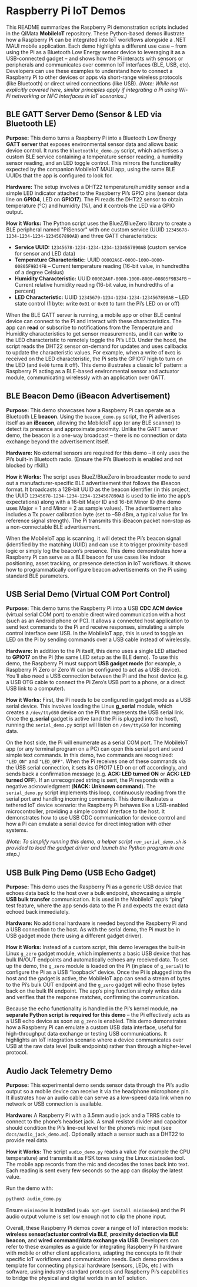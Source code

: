 # Raspberry Pi IoT Demos

This README summarizes the Raspberry Pi demonstration scripts included in the QiMata **MobileIoT** repository. These Python-based demos illustrate how a Raspberry Pi can be integrated into IoT workflows alongside a .NET MAUI mobile application. Each demo highlights a different use case – from using the Pi as a Bluetooth Low Energy sensor device to leveraging it as a USB-connected gadget – and shows how the Pi interacts with sensors or peripherals and communicates over common IoT interfaces (BLE, USB, etc). Developers can use these examples to understand how to connect a Raspberry Pi to other devices or apps via short-range wireless protocols (like Bluetooth) or direct wired connections (like USB). *(Note: While not explicitly covered here, similar principles apply if integrating a Pi using Wi-Fi networking or NFC interfaces in IoT scenarios.)*

## BLE GATT Server Demo (Sensor & LED via Bluetooth LE)

**Purpose:** This demo turns a Raspberry Pi into a Bluetooth Low Energy **GATT server** that exposes environmental sensor data and allows basic device control. It runs the `bluetoothle_demo.py` script, which advertises a custom BLE service containing a temperature sensor reading, a humidity sensor reading, and an LED toggle control. This mirrors the functionality expected by the companion MobileIoT MAUI app, using the same BLE UUIDs that the app is configured to look for.

**Hardware:** The setup involves a DHT22 temperature/humidity sensor and a simple LED indicator attached to the Raspberry Pi’s GPIO pins (sensor data line on **GPIO4**, LED on **GPIO17**). The Pi reads the DHT22 sensor to obtain temperature (°C) and humidity (%), and it controls the LED via a GPIO output.

**How it Works:** The Python script uses the BlueZ/BlueZero library to create a BLE peripheral named "PiSensor" with one custom service (UUID `12345678-1234-1234-1234-1234567890AB`) and three GATT characteristics:

* **Service UUID:** `12345678-1234-1234-1234-1234567890AB` (custom service for sensor and LED data)
* **Temperature Characteristic:** UUID `00002A6E-0000-1000-8000-00805F9B34FB` – Current temperature reading (16-bit value, in hundredths of a degree Celsius)
* **Humidity Characteristic:** UUID `00002A6F-0000-1000-8000-00805F9B34FB` – Current relative humidity reading (16-bit value, in hundredths of a percent)
* **LED Characteristic:** UUID `12345679-1234-1234-1234-1234567890AB` – LED state control (1 byte: write `0x01` or `0x00` to turn the Pi’s LED on or off)

When the BLE GATT server is running, a mobile app or other BLE central device can connect to the Pi and interact with these characteristics. The app can **read** or subscribe to notifications from the Temperature and Humidity characteristics to get sensor measurements, and it can **write** to the LED characteristic to remotely toggle the Pi’s LED. Under the hood, the script reads the DHT22 sensor on-demand for updates and uses callbacks to update the characteristic values. For example, when a write of `0x01` is received on the LED characteristic, the Pi sets the GPIO17 high to turn on the LED (and `0x00` turns it off). This demo illustrates a classic IoT pattern: a Raspberry Pi acting as a BLE-based environmental sensor and actuator module, communicating wirelessly with an application over GATT.

## BLE Beacon Demo (iBeacon Advertisement)

**Purpose:** This demo showcases how a Raspberry Pi can operate as a Bluetooth LE **beacon**. Using the `beacon_demo.py` script, the Pi advertises itself as an **iBeacon**, allowing the MobileIoT app (or any BLE scanner) to detect its presence and approximate proximity. Unlike the GATT server demo, the beacon is a one-way broadcast – there is no connection or data exchange beyond the advertisement itself.

**Hardware:** No external sensors are required for this demo – it only uses the Pi’s built-in Bluetooth radio. (Ensure the Pi’s Bluetooth is enabled and not blocked by rfkill.)

**How it Works:** The script uses BlueZ/BlueZero in broadcaster mode to send out a manufacturer-specific BLE advertisement that follows the iBeacon format. It broadcasts a 128-bit UUID as the beacon identifier (in this project, the UUID `12345678-1234-1234-1234-1234567890AB` is used to tie into the app’s expectations) along with a 16-bit Major ID and 16-bit Minor ID (the demo uses Major = 1 and Minor = 2 as sample values). The advertisement also includes a Tx power calibration byte (set to –59 dBm, a typical value for 1m reference signal strength). The Pi transmits this iBeacon packet non-stop as a non-connectable BLE advertisement.

When the MobileIoT app is scanning, it will detect the Pi’s beacon signal (identified by the matching UUID) and can use it to trigger proximity-based logic or simply log the beacon’s presence. This demo demonstrates how a Raspberry Pi can serve as a BLE beacon for use cases like indoor positioning, asset tracking, or presence detection in IoT workflows. It shows how to programmatically configure beacon advertisements on the Pi using standard BLE parameters.

## USB Serial Demo (Virtual COM Port Control)

**Purpose:** This demo turns the Raspberry Pi into a USB **CDC ACM device** (virtual serial COM port) to enable direct wired communication with a host (such as an Android phone or PC). It allows a connected host application to send text commands to the Pi and receive responses, simulating a simple control interface over USB. In the MobileIoT app, this is used to toggle an LED on the Pi by sending commands over a USB cable instead of wirelessly.

**Hardware:** In addition to the Pi itself, this demo uses a single LED attached to **GPIO17** on the Pi (the same LED setup as the BLE demo). To use this demo, the Raspberry Pi must support **USB gadget mode** (for example, a Raspberry Pi Zero or Zero W can be configured to act as a USB device). You’ll also need a USB connection between the Pi and the host device (e.g. a USB OTG cable to connect the Pi Zero’s USB port to a phone, or a direct USB link to a computer).

**How it Works:** First, the Pi needs to be configured in gadget mode as a USB serial device. This involves loading the Linux **g\_serial** module, which creates a `/dev/ttyGS0` device on the Pi that represents the USB serial link. Once the **g\_serial** gadget is active (and the Pi is plugged into the host), running the `serial_demo.py` script will listen on `/dev/ttyGS0` for incoming data.

On the host side, the Pi will enumerate as a serial COM port. The MobileIoT app (or any terminal program on a PC) can open this serial port and send simple text commands. In this demo, two commands are recognized: `"LED_ON"` and `"LED_OFF"`. When the Pi receives one of these commands via the USB serial connection, it sets its GPIO17 LED on or off accordingly, and sends back a confirmation message (e.g. **ACK: LED turned ON** or **ACK: LED turned OFF**). If an unrecognized string is sent, the Pi responds with a negative acknowledgment (**NACK: Unknown command**). The `serial_demo.py` script implements this loop, continuously reading from the serial port and handling incoming commands. This demo illustrates a tethered IoT device scenario: the Raspberry Pi behaves like a USB-enabled microcontroller, providing a simple control interface to the host. It demonstrates how to use USB CDC communication for device control and how a Pi can emulate a serial device for direct integration with other systems.

*(Note: To simplify running this demo, a helper script `run_serial_demo.sh` is provided to load the gadget driver and launch the Python program in one step.)*

## USB Bulk Ping Demo (USB Echo Gadget)

**Purpose:** This demo uses the Raspberry Pi as a generic USB device that echoes data back to the host over a bulk endpoint, showcasing a simple **USB bulk transfer** communication. It is used in the MobileIoT app’s “ping” test feature, where the app sends data to the Pi and expects the exact data echoed back immediately.

**Hardware:** No additional hardware is needed beyond the Raspberry Pi and a USB connection to the host. As with the serial demo, the Pi must be in USB gadget mode (here using a different gadget driver).

**How it Works:** Instead of a custom script, this demo leverages the built-in Linux `g_zero` gadget module, which implements a basic USB device that has bulk IN/OUT endpoints and automatically echoes any received data. To set up the demo, the `g_zero` module is loaded on the Pi (in place of `g_serial`) to configure the Pi as a USB “loopback” device. Once the Pi is plugged into the host and the gadget is active, the MobileIoT app can send a stream of bytes to the Pi’s bulk OUT endpoint and the `g_zero` gadget will echo those bytes back on the bulk IN endpoint. The app’s ping function simply writes data and verifies that the response matches, confirming the communication.

Because the echo functionality is handled in the Pi’s kernel module, **no separate Python script is required for this demo** – the Pi effectively acts as a USB echo device as soon as `g_zero` is enabled. This demo demonstrates how a Raspberry Pi can emulate a custom USB data interface, useful for high-throughput data exchange or testing USB communications. It highlights an IoT integration scenario where a device communicates over USB at the raw data level (bulk endpoints) rather than through a higher-level protocol.

## Audio Jack Telemetry Demo

**Purpose:** This experimental demo sends sensor data through the Pi’s audio output so a mobile device can receive it via the headphone microphone pin. It illustrates how an audio cable can serve as a low-speed data link when no network or USB connection is available.

**Hardware:** A Raspberry Pi with a 3.5mm audio jack and a TRRS cable to connect to the phone’s headset jack. A small resistor divider and capacitor should condition the Pi’s line-out level for the phone’s mic input (see `docs/audio_jack_demo.md`). Optionally attach a sensor such as a DHT22 to provide real data.

**How it Works:** The script `audio_demo.py` reads a value (for example the CPU temperature) and transmits it as FSK tones using the Linux `minimodem` tool. The mobile app records from the mic and decodes the tones back into text. Each reading is sent every few seconds so the app can display the latest value.

Run the demo with:

```bash
python3 audio_demo.py
```

Ensure `minimodem` is installed (`sudo apt-get install minimodem`) and the Pi audio output volume is set low enough not to clip the phone input.

Overall, these Raspberry Pi demos cover a range of IoT interaction models: **wireless sensor/actuator control via BLE**, **proximity detection via BLE beacon**, and **wired command/data exchange via USB**. Developers can refer to these examples as a guide for integrating Raspberry Pi hardware with mobile or other client applications, adapting the concepts to fit their specific IoT workflows and communication needs. Each demo provides a template for connecting physical hardware (sensors, LEDs, etc.) with software, using industry-standard protocols and Raspberry Pi’s capabilities to bridge the physical and digital worlds in an IoT solution.
